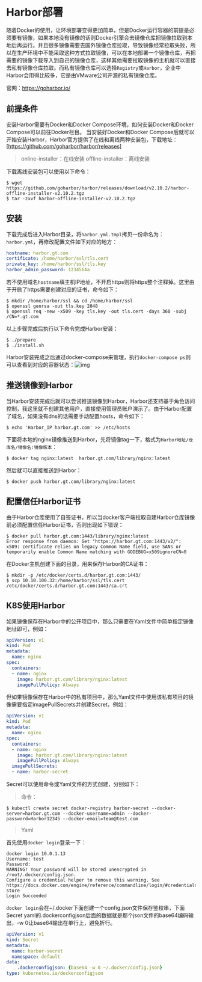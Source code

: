 # Harbor部署

随着Docker的使用，让环境部署变得更加简单，但是Docker运行容器的前提是必须要有镜像，如果本地没有镜像的话则Docker引擎会去镜像仓库把镜像拉取到本地后再运行。并且很多镜像需要去国外镜像仓库拉取，导致镜像经常拉取失败，所以在生产环境中不能采取这种方式拉取镜像，可以在本地部署一个镜像仓库，再把需要的镜像下载导入到自己的镜像仓库，这样其他需要拉取镜像的主机就可以直接去私有镜像仓库拉取。而私有镜像仓库可以选择`Registry`或`Harbor`，企业中Harbor会用得比较多，它是由VMware公司开源的私有镜像仓库。

官网：https://goharbor.io/


## 前提条件
安装Harbor需要有Docker和Docker Compose环境，如何安装Docker和Docker Compose可以前往Docker栏目。
当安装好Docker和Docker Compose后就可以开始安装Harbor，Harbor官方提供了在线和离线两种安装包，下载地址：[https://github.com/goharbor/harbor/releases]

>online-installer：在线安装
>offline-installer：离线安装


下载离线安装包可以使用以下命令：
```shell
$ wget https://github.com/goharbor/harbor/releases/download/v2.10.2/harbor-offline-installer-v2.10.2.tgz
$ tar -zxvf harbor-offline-installer-v2.10.2.tgz
```

## 安装
下载完成后进入Harbor目录，将`harbor.yml.tmpl`拷贝一份命名为：`harbor.yml`，再修改配置文件如下对应的地方：
```yaml
hostname: harbor.gt.com   
certificate: /home/harbor/ssl/tls.cert
private_key: /home/harbor/ssl/tls.key
harbor_admin_password: 123456Aa
```
若不使用域名`hostname`填主机IP地址，不开启https则将https整个注释掉。这里由于开启了https需要创建对应的证书，命令如下：
```shell
$ mkdir /home/harbor/ssl && cd /home/harbor/ssl
$ openssl genrsa -out tls.key 2048
$ openssl req -new -x509 -key tls.key -out tls.cert -days 360 -subj /CN=*.gt.com
```
以上步骤完成后执行以下命令完成Harbor安装：
```shell
$ ./prepare
$ ./install.sh
```
Harbor安装完成之后通过docker-compose来管理，执行`docker-compose ps`则可以查看到对应的容器状态：![img](/harbor.png)


## 推送镜像到Harbor
当Harbor安装完成后就可以尝试推送镜像到Harbor，Harbor还支持基于角色访问控制，我这里就不创建其他用户，直接使用管理员账户演示了。由于Harbor配置了域名，如果没有dns的话需要手动配置hosts，命令如下：
```shell
$ echo 'Harbor_IP harbor.gt.com' >> /etc/hosts
```
下面将本地的nginx镜像推送到Harbor，先将镜像tag一下，格式为`Harbor地址/仓库名/镜像名:镜像版本`：
```shell
$ docker tag nginx:latest  harbor.gt.com/library/nginx:latest
```
然后就可以直接推送到Harbor：
```shell
$ docker push harbor.gt.com/library/nginx:latest
```

## 配置信任Harbor证书
由于Harbor仓库使用了自签证书，所以当docker客户端拉取自建Harbor仓库镜像前必须配置信任Harbor证书，否则出现如下错误：
```shell
$ docker pull harbor.gt.com:1443/library/nginx:latest
Error response from daemon: Get "https://harbor.gt.com:1443/v2/": x509: certificate relies on legacy Common Name field, use SANs or temporarily enable Common Name matching with GODEBUG=x509ignoreCN=0
```
在Docker主机创建下面的目录，用来保存Harbor的CA证书：
```shell
$ mkdir -p /etc/docker/certs.d/harbor.gt.com:1443/ 
$ scp 10.10.100.32:/home/harbor/ssl/tls.cert /etc/docker/certs.d/harbor.gt.com:1443/ca.crt
```

## K8S使用Harbor
如果镜像保存在Harbor中的公开项目中，那么只需要在Yaml文件中简单指定镜像地址即可，例如：
```yaml
apiVersion: v1
kind: Pod
metadata:
  name: nginx
spec:
  containers:
  - name: nginx
    image: harbor.gt.com/library/nginx:latest
    imagePullPolicy: Always
```
但如果镜像保存在Harbor中的私有项目中，那么Yaml文件中使用该私有项目的镜像需要指定imagePullSecrets并创建Secret，例如：
```yaml
apiVersion: v1
kind: Pod
metadata:
  name: nginx
spec:
  containers:
  - name: nginx
    image: harbor.gt.com/library/nginx:latest
    imagePullPolicy: Always
  imagePullSecrets:
  - name: harbor-secret
```
Secret可以使用命令或Yaml文件的方式创建，分别如下：
>命令：
```shell
$ kubectl create secret docker-registry harbor-secret --docker-server=harbor.gt.com --docker-username=admin --docker-password=Harbor12345 --docker-email=team@test.com
```
>Yaml

首先使用`docker login`登录一下：
```shell
docker login 10.0.1.13
Username: test
Password: 
WARNING! Your password will be stored unencrypted in /root/.docker/config.json.
Configure a credential helper to remove this warning. See
https://docs.docker.com/engine/reference/commandline/login/#credentials-store
Login Succeeded
```
`docker login`会在~/.docker下面创建一个config.json文件保存鉴权串，下面Secret yaml的.dockerconfigjson后面的数据就是那个json文件的base64编码输出，-w 0让base64输出在单行上，避免折行。
```yaml
apiVersion: v1
kind: Secret
metadata:
  name: harbor-secret
  namespace: default
data:
    .dockerconfigjson: {base64 -w 0 ~/.docker/config.json}
type: kubernetes.io/dockerconfigjson
```